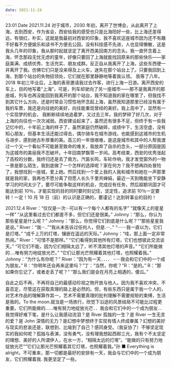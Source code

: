 ```yaml
---
date: 2021-11-24
---
```


23:01
Date 2021.11.24
对于城市，2030 年初，离开了世博会，从此离开了上海，去到西安，作为省会，西安给我的感受也只是比海阳好一些，比上海还差得远，有很红，朴实，这就是我最初对西安的印象，我不喜欢这座城市因为还不有趣不好看不方便娱乐和读书不方便去公园，没有科技感不先进，人也显得懒散，这是我头几年的印象，我从那时起就坚定了离开西美回南方的念头。我一直怀念着上海，怀念那段无忧无虑的童年，好像只要回了上海就能找回原来的那些快乐——家庭美满、成绩优秀、生活充实、朋友成群。反正自从我离开了上海，这些东西便一并离开了我。仿佛它们只是没来得及上火车，迷失在那个站台上了。只要我回到上海，到那个站台的失物招领处，它们就在那里静静地等着我认领。
我等了八年。2018 年初三毕业后，上海的表哥邀请我过去作客，进行上海一日游。离开西安的车上，目的地写着“上海”，可是，列车却驶向了另一座城市——那不是我离开的那座城，列车也再没能回到我离开的那个站台，我不知道我的家在哪里了，但我找不到其它什么方向，还是时常会习惯性地怀念起上海，虽然我知道那里已经没有属于我的车票，我还是向往她的美好，向往能重现曾经的美好。我上高中了，显然有一个实现梦的机会，
我断断续续地追着梦，又过去三年。我的梦碎了好几次，对于上海的向往也一次次减弱。西安建设起来了，虽然还有很多不足，但终于有一些我记忆中的，十年前上海的样子了，虽然家庭仍然破碎，成绩中下，生活空虚，没有知心朋友，但基本生活还能过得去，偶尔骑车在城市游线，也能感到这城市的生机与进步，感到她古朴厚重的美。高三的一年很艰难，是这座城市和其中的人帮我渡过一个又一个看似不可能甚至致命的难关，我放弃了自杀的念头，一部分原因是因为这城市的美丽我不忍破坏。十年回南梦飘零一岁间。高考结束，西安的优秀涨起了高校的分数，我终归还是去了南方。汽笛长鸣，车轮作响，我才发觉窗外的一物一景是那么陌生，我到底做了一个怎样的选择呢？家在何方？我不想再四处冒险了，我想找到一座城，爱上她。然后找到一个爱上我的人我和城市和她在一声那里就是我的家，我再也不愿分离了但愿人长久千里共婵娟，最近一天到晚能坐下安静学习的时间太少了，要尽可能争取这样的机会，完成应有任务，然后超额巩固才可能达到前 10％，才能实现的目的同时要时刻记住，坚定性，追求前 10％一定要转！一定！10 月 18 日（前）的认识是正确的，要谨记！达到转事业的目的！

2021.12.4
River：“仅仅是一次···可以有一个每个人都有的名字”
“就像天上的星星一样”
“从这里看过去它们都差不多，但它们还是很美。”
Jolinny：“那么，你认为那些星星是什么呢？”
Johnny：“那么，你觉得它们到底是什么呢？”“那些星星我是说。”
River：“我···..”“我从未告诉过任何人，但是.···..”
“·······我一直以为，它们是灯塔。”
“成千上万的灯塔，镶嵌在遥远的天际。”
Johnny：“哇，那上面一定非常热闹。”
River：“可惜不是那样。”
“它们看得到其他所有灯塔，它们也想彼此交流谈天。”
“可它们不能，因为它们相隔太远了，听不清其他灯塔的声音。”
“它们所能做的....唯有努力地绽放光芒。”
“它们让那光芒照耀着其他灯塔，也照耀着我。”
Johnny：“为什么有你呢？”
River：“因为有一天．．．．
-····我会和它们中的一个成为朋友。”
R：“你明年还会再来这里吗？”丁：“当然，你呢？”R：“是的。”
R：“那如果你忘记了，或者走丢了呢？”
“那么我们是会在月亮上相遇的，傻瓜。”

自此之后不再，不再将自己的最感动珍视之物开放与他人。因为我不喜欢冲突，不喜否定，尽管这在获取真理的路上是必然的。但，有些东西只是属于我一个人的，对艺术作品的理解算作其一，艺术不需要真理的批判理解不需要规矩的束缚，生活是我的。To the moon.就当是一场旅行，欣觉下沿途的风景结局不可能比过程更重要。它们所能做的......唯有努力地绽放光芒．．我会和它们中的一个成为朋友．．我觉得好难下笔，是什么让我感动流泪？是 River 孤独的一生？是 River 一生无言的爱？是 John 深情的无力？是幻想中梦想终于实现有情人终成眷属？幻想的美好与现实的悲哀还是，联想到、比喻到了自己？感同身受。（我妥协了）不够坚定现实的我如何呢？孤独与表演，没有勇气，没有理我想起西邮三光，我有个不太坚定的理想、美好的人所谓伊人，在水一方，“相隔太远的灯塔”。“能做的只有努力地绽放光芒”“它们让那光芒照耀着其它灯塔，也照耀着我。”孙 ■ Everything is alright，不可重来，那一切都是最好的安排有一天，我会与它们中的一个成为朋友，它们照耀着我. 我更坚定了一些。
